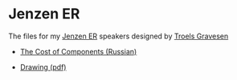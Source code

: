 # Jenzen ER

The files for my [Jenzen ER](http://www.troelsgravesen.dk/Jenzen-SEAS-ER.htm) speakers designed by [Troels Gravesen](http://www.troelsgravesen.dk/Diy_Loudspeaker_Projects.htm)

- [The Cost of Components (Russian)](https://docs.google.com/spreadsheets/d/e/2PACX-1vSB3FNFUVDHjRK6kU6tNd1HyQFS7vgX7NBvUzmXqsyFYa6fWkQUFsxqwkLvuTbK1k98puwC3UfetT3D/pubhtml?gid=0&single=true)

- [Drawing (pdf)](https://github.com/hww/jenzen-er/blob/main/nx/pdf/user_jz_dwg.pdf)
